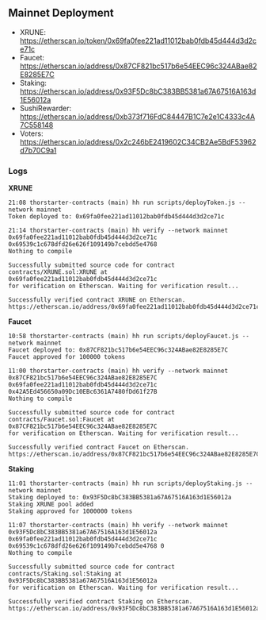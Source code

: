 ## Mainnet Deployment

- XRUNE: https://etherscan.io/token/0x69fa0fee221ad11012bab0fdb45d444d3d2ce71c
- Faucet: https://etherscan.io/address/0x87CF821bc517b6e54EEC96c324ABae82E8285E7C
- Staking: https://etherscan.io/address/0x93F5Dc8bC383BB5381a67A67516A163d1E56012a
- SushiRewarder: https://etherscan.io/address/0xb373f716FdC84447B1C7e2e1C4333c4A7C558148
- Voters: https://etherscan.io/address/0x2c246bE2419602C34CB2Ae5BdF53962d7b70C9a1

### Logs

**XRUNE**

```
21:08 thorstarter-contracts (main) hh run scripts/deployToken.js --network mainnet
Token deployed to: 0x69fa0fee221ad11012bab0fdb45d444d3d2ce71c

21:14 thorstarter-contracts (main) hh verify --network mainnet 0x69fa0fee221ad11012bab0fdb45d444d3d2ce71c 0x69539c1c678dfd26e626f109149b7cebdd5e4768
Nothing to compile

Successfully submitted source code for contract
contracts/XRUNE.sol:XRUNE at 0x69fa0fee221ad11012bab0fdb45d444d3d2ce71c
for verification on Etherscan. Waiting for verification result...

Successfully verified contract XRUNE on Etherscan.
https://etherscan.io/address/0x69fa0fee221ad11012bab0fdb45d444d3d2ce71c#code
```

**Faucet**

```
10:58 thorstarter-contracts (main) hh run scripts/deployFaucet.js --network mainnet
Faucet deployed to: 0x87CF821bc517b6e54EEC96c324ABae82E8285E7C
Faucet approved for 100000 tokens

11:00 thorstarter-contracts (main) hh verify --network mainnet 0x87CF821bc517b6e54EEC96c324ABae82E8285E7C 0x69fa0fee221ad11012bab0fdb45d444d3d2ce71c 0x42A5Ed456650a09Dc10EBc6361A7480fDd61f27B
Nothing to compile

Successfully submitted source code for contract
contracts/Faucet.sol:Faucet at 0x87CF821bc517b6e54EEC96c324ABae82E8285E7C
for verification on Etherscan. Waiting for verification result...

Successfully verified contract Faucet on Etherscan.
https://etherscan.io/address/0x87CF821bc517b6e54EEC96c324ABae82E8285E7C#code
```

**Staking**

```
11:01 thorstarter-contracts (main) hh run scripts/deployStaking.js --network mainnet
Staking deployed to: 0x93F5Dc8bC383BB5381a67A67516A163d1E56012a
Staking XRUNE pool added
Staking approved for 1000000 tokens

11:07 thorstarter-contracts (main) hh verify --network mainnet 0x93F5Dc8bC383BB5381a67A67516A163d1E56012a 0x69fa0fee221ad11012bab0fdb45d444d3d2ce71c 0x69539c1c678dfd26e626f109149b7cebdd5e4768 0
Nothing to compile

Successfully submitted source code for contract
contracts/Staking.sol:Staking at 0x93F5Dc8bC383BB5381a67A67516A163d1E56012a
for verification on Etherscan. Waiting for verification result...

Successfully verified contract Staking on Etherscan.
https://etherscan.io/address/0x93F5Dc8bC383BB5381a67A67516A163d1E56012a#code
```
